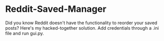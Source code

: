 # Reddit-Saved-Manager

Did you know Reddit doesn't have the functionality to reorder your saved posts? Here's my hacked-together solution. Add credentials through a .ini file and run gui.py. 
